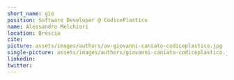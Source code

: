 ```yaml
---
short_name: gio
position: Software Developer @ CodicePlastico
name: Alessandro Melchiori
location: Brescia
cite: 
picture: assets/images/authors/av-giovanni-caniato-codiceplastico.jpg
single-picture: assets/images/authors/giovanni-caniato-codiceplastico.jpg
linkedin: 
twitter: 
---
```

<p></p>